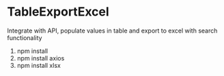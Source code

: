 # TableExportExcel
Integrate with API, populate values in table and export to excel with search functionality

1. npm install
2. npm install axios
3. npm install xlsx
